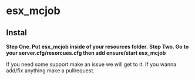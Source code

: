 # esx_mcjob

## Instal
**Step One. Put esx_mcjob inside of your resources folder.**
**Step Two. Go to your server.cfg/resorcues.cfg then add ensure/start esx_mcjob**

If you need some support make an issue we will get to it. 
If you wanna add/fix anything make a pullrequest.
